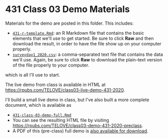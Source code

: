 # 431 Class 03 Demo Materials

Materials for the demo are posted in this folder. This includes:

- [`431-r-template.Rmd`](https://github.com/THOMASELOVE/431-2020/blob/master/classes/class03/demo/431-r-template.Rmd): an R Markdown file that contains the basic elements that we'll use to get started. Be sure to click **Raw** and then download the result, in order to have the file show up on your computer properly.
- [`surveyday1_2020.csv`](https://github.com/THOMASELOVE/431-2020/blob/master/classes/class03/demo/surveyday1_2020.csv): a comma-separated text file that contains the data we'll use. Again, be sure to click **Raw** to download the plain-text version of the file properly to your computer.

which is all I'll use to start.

The live demo from class is available in HTML at https://rpubs.com/TELOVE/class03-live-demo-431-2020.

I'll build a small live demo in class, but I've also built a more complete document, which is available as 

- [`431-class-03-demo-full.Rmd`](https://github.com/THOMASELOVE/431-2020/blob/master/classes/class03/demo/431-class-03-demo-full.Rmd)
- You can see the resulting HTML file by visiting https://rpubs.com/TELOVE/class03-demo-431-2020-preclass.
- A PDF of this (pre-class) full demo is [also available for download](https://github.com/THOMASELOVE/431-2020/blob/master/classes/class03/demo/431-class-03-demo-full.pdf).
